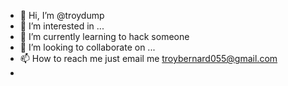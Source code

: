 - 👋 Hi, I’m @troydump
- 👀 I’m interested in ...
- 🌱 I’m currently learning to hack someone
- 💞️ I’m looking to collaborate on ...
- 📫 How to reach me just email me troybernard055@gmail.com
- 

<!---
troydump/troydump is a ✨ special ✨ repository because its `README.md` (this file) appears on your GitHub profile.
You can click the Preview link to take a look at your changes.
--->
